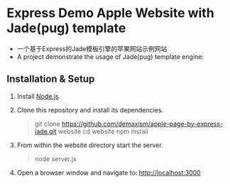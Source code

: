 # Express Demo Apple Website with Jade(pug) template

* 一个基于Express的Jade模板引擎的苹果网站示例网站
* A project demonstrate the usage of Jade(pug) template engine:

## Installation & Setup
1. Install [Node.js](https://nodejs.org/)
2. Clone this repository and install its dependencies.
    
    > git clone https://github.com/demaxism/apple-page-by-express-jade.git website
    > cd website
    > npm install

3. From within the website directory start the server.

    > node server.js
  
4. Open a browser window and navigate to: [http://localhost:3000](http://localhost:3000)